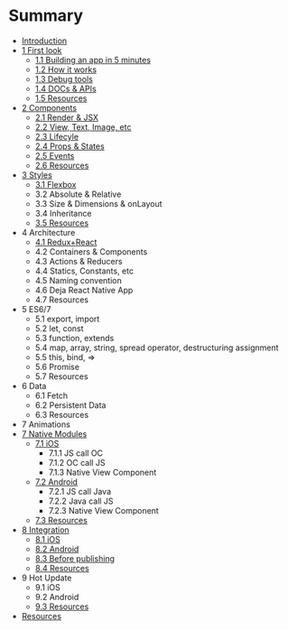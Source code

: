 # Summary

* [Introduction](README.md)
* [1 First look](chapter1.md)
   * [1.1 Building an app in 5 minutes](11_building_an_app_in_5_minutes.md)
   * [1.2 How it works](12_how_it_works.md)
   * [1.3 Debug tools](13_debug_tools.md)
   * [1.4 DOCs & APIs](14_docs_&_apis.md)
   * [1.5 Resources](15_resources.md)
* [2 Components](2_components.md)
   * [2.1 Render & JSX](21_render_&_jsx.md)
   * [2.2 View, Text, Image, etc](25_view,_text,_image,_etc.md)
   * [2.3 Lifecyle](23_lifecyle.md)
   * [2.4 Props & States](23_states_&_props.md)
   * [2.5 Events](24_events.md)
   * [2.6 Resources](26_resources.md)
* [3 Styles](3_styles.md)
   * [3.1 Flexbox](31_flexbox.md)
   * 3.2 Absolute & Relative
   * 3.3 Size & Dimensions & onLayout
   * 3.4 Inheritance
   * [3.5 Resources](35_resources.md)
* 4 Architecture
   * [4.1 Redux+React](41_redux+react.md)
   * 4.2 Containers & Components
   * 4.3 Actions & Reducers
   * 4.4 Statics, Constants, etc
   * 4.5 Naming convention
   * 4.6 Deja React Native App
   * 4.7 Resources
* 5 ES6/7
   * 5.1 export, import
   * 5.2 let, const
   * 5.3 function, extends
   * 5.4 map, array, string, spread operator, destructuring assignment
   * 5.5 this, bind, =>
   * 5.6 Promise
   * 5.7 Resources
* 6 Data
   * 6.1 Fetch
   * 6.2 Persistent Data
   * 6.3 Resources
* 7 Animations
* [7 Native Modules](7_native_modules.md)
   * [7.1 iOS](71_ios.md)
       * 7.1.1 JS call OC
       * 7.1.2 OC call JS
       * 7.1.3 Native View Component
   * [7.2 Android](72_android.md)
       * 7.2.1 JS call Java
       * 7.2.2 Java call JS
       * 7.2.3 Native View Component
   * [7.3 Resources](73_resources.md)
* [8 Integration](8_integration.md)
   * [8.1 iOS](81_ios.md)
   * [8.2 Android](82_android.md)
   * [8.3 Before publishing](83_before_publishing.md)
   * [8.4 Resources](83_resources.md)
* 9 Hot Update
   * 9.1 iOS
   * 9.2 Android
   * [9.3 Resources](93_resources.md)
* [Resources](resources.md)

